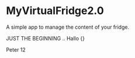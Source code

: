 # MyVirtualFridge2.0
A simple app to manage the content of your fridge.

JUST THE BEGINNING ..
Hallo {}

Peter 12